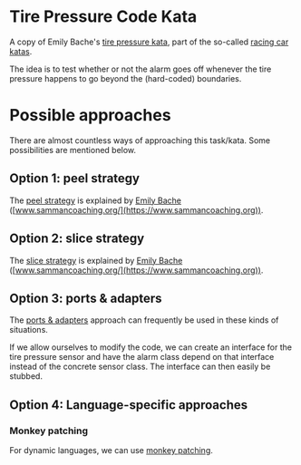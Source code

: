 # Tire Pressure Code Kata

A copy of Emily Bache's [tire pressure kata](https://github.com/emilybache/Racing-Car-Katas/tree/main/Python/TirePressureMonitoringSystem), part of the so-called
[racing car katas](https://github.com/emilybache/Racing-Car-Katas/tree/main).

The idea is to test whether or not the alarm goes off whenever the tire pressure
happens to go beyond the (hard-coded) boundaries.

# Possible approaches

There are almost countless ways of approaching this task/kata. 
Some possibilities are mentioned below.

## Option 1: peel strategy

The [peel strategy](https://www.sammancoaching.org/learning_hours/testable_design/peel.html)
is explained by [Emily Bache](https://github.com/emilybache) 
([www.sammancoaching.org/](https://www.sammancoaching.org)).

## Option 2: slice strategy

The [slice strategy](https://www.sammancoaching.org/learning_hours/testable_design/slice.html)
is explained by [Emily Bache](https://github.com/emilybache) 
([www.sammancoaching.org/](https://www.sammancoaching.org)).

## Option 3: ports &amp; adapters

The [ports &amp; adapters](https://alistair.cockburn.us/hexagonal-architecture/)
approach can frequently be used in these kinds of situations.

If we allow ourselves to modify the code, we can create an interface 
for the tire pressure sensor and have the alarm class depend on that 
interface instead of the concrete sensor class. The interface can then
easily be stubbed.

## Option 4: Language-specific approaches

### Monkey patching

For dynamic languages, we can use [monkey patching](https://en.wikipedia.org/wiki/Monkey_patch).
